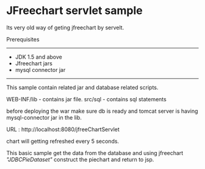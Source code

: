 # JFreechart servlet sample

Its very old way of geting jfreechart by servelt.

Prerequisites 
<hr/>
<ul>
<li>JDK 1.5 and above</li>
<li>Jfreechart jars</li>
<li>mysql connector jar</li>
</ul>
<hr/>
This sample contain related jar and database related scripts.

WEB-INF/lib - contains jar file.
src/sql - contains sql statements

before deploying the war make sure db is ready and tomcat server is having mysql-connector jar in the lib.

URL : http://localhost:8080/jfreeChartServlet

chart will getting refreshed every 5 seconds.

This basic sample get the data from the database and using jfreechart <i>"JDBCPieDataset"</i> construct the piechart and return to jsp.

